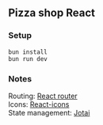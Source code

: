## Pizza shop React

### Setup
`bun install`  
`bun run dev`

### Notes

Routing: [React router](https://reactrouter.com/en/main)  
Icons: [React-icons](https://react-icons.github.io/react-icons/)  
State management: [Jotai](https://jotai.org/)
